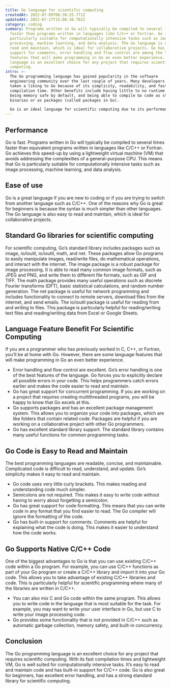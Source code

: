```yaml
---
title: Go language for scientific computing
createdAt: 2022-07-09T06:30:25.771Z
updatedAt: 2022-07-17T15:00:30.702Z
category: coding
summary: Programs written in Go will typically be compiled to several times
  faster than programs written in languages like C/C++ or Fortran. Go is
  particularly suitable for computationally intensive tasks such as image
  processing, machine learning, and data analysis. The Go language is easy to
  read and maintain, which is ideal for collaborative projects. Go has built-in
  support for comments, error handling and flow control are among the language
  features that will make programming in Go an even better experience. The
  language is an excellent choice for any project that requires scientific
  computing.
intro: >-
  The Go programming language has gained popularity in the software
  engineering community over the last couple of years. Many developers have
  taken a liking to Go because of its simplicity, readability, and faster
  compilation time. Other benefits include having little to no runtime overhead,
  being memory safe by default, and being able to compile Go code as standalone
  binaries or as packages (called packages in Go). 

  Go is an ideal language for scientific computing due to its performance, ease of use, and standard libraries. This blog will outline reasons you should consider using Go for your next project that involves heavy scientific computing.
---
```


## Performance

Go is fast. Programs written in Go will typically be compiled to several times faster than equivalent programs written in languages like C/C++ or Fortran. Go achieves this speed-up by using a lightweight virtual machine (VM) that avoids addressing the complexities of a general-purpose CPU.
This means that Go is particularly suitable for computationally intensive tasks such as image processing, machine learning, and data analysis.

## Ease of use

Go is a great language if you are new to coding or if you are trying to switch from another language such as C/C++. One of the reasons why Go is great for beginners is because the syntax is much simpler than other languages. The Go language is also easy to read and maintain, which is ideal for collaborative projects.

## Standard Go libraries for scientific computing

For scientific computing, Go’s standard library includes packages such as image, io/ioutil, io/ioutil, math, and net. These packages allow Go programs to easily manipulate images, read/write files, do mathematical operations, and interact with the internet.
The image package is a robust package for image processing. It is able to read many common image formats, such as JPEG and PNG, and write them to different file formats, such as GIF and TIFF.
The math package provides many useful operations such as discrete Fourier transforms (DFT), basic statistical calculations, and random number generation.
The net package is useful for network programming and includes functionality to connect to remote servers, download files from the internet, and send emails.
The io/ioutil package is useful for reading from and writing to files. This package is particularly helpful for reading/writing text files and reading/writing data from Excel or Google Sheets.

## Language Feature Benefit For Scientific Computing

If you are a programmer who has previously worked in C, C++, or Fortran, you’ll be at home with Go. However, there are some language features that will make programming in Go an even better experience.
- Error handling and flow control are excellent. Go’s error handling is one of the best features of the language. Go forces you to explicitly declare all possible errors in your code. This helps programmers catch errors earlier and makes the code easier to read and maintain.
- Go has great support for concurrent programming. If you are working on a project that requires creating multithreaded programs, you will be happy to know that Go excels at this.
- Go supports packages and has an excellent package management system. This allows you to organize your code into packages, which are like folders that contain related code. Packages are helpful if you are working on a collaborative project with other Go programmers.
- Go has excellent standard library support. The standard library contains many useful functions for common programming tasks.

## Go Code is Easy to Read and Maintain

The best programming languages are readable, concise, and maintainable. Complicated code is difficult to read, understand, and update. Go’s simplicity makes it easy to read and maintain.
- Go code uses very little curly brackets. This makes reading and understanding code much simpler.
- Semicolons are not required. This makes it easy to write code without having to worry about forgetting a semicolon.
- Go has great support for code formatting. This means that you can write code in any format that you find easier to read. The Go compiler will ignore the formatting of the code.
- Go has built-in support for comments. Comments are helpful for explaining what the code is doing. This makes it easier to understand how the code works.

## Go Supports Native C/C++ Code

One of the biggest advantages to Go is that you can use existing C/C++ code within a Go program. For example, you can use C/C++ functions as part of your Go program or create a C/C++ library and import it into your Go code.
This allows you to take advantage of existing C/C++ libraries and code. This is particularly helpful for scientific programming where many of the libraries are written in C/C++.
- You can also mix C and Go code within the same program. This allows you to write code in the language that is most suitable for the task. For example, you may want to write your user interface in Go, but use C to write your image processing code.
- Go provides some functionality that is not provided in C/C++ such as automatic garbage collection, memory safety, and built-in concurrency.

## Conclusion

The Go programming language is an excellent choice for any project that requires scientific computing. With its fast compilation times and lightweight VM, Go is well suited for computationally intensive tasks. It’s easy to read and maintain code and has built-in support for C/C++ code. Go is also great for beginners, has excellent error handling, and has a strong standard library for scientific computing.
